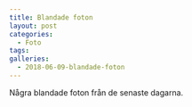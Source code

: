 ```yaml
---
title: Blandade foton
layout: post
categories:
  - Foto
tags:
galleries:
  - 2018-06-09-blandade-foton
---
```


Några blandade foton från de senaste dagarna.
